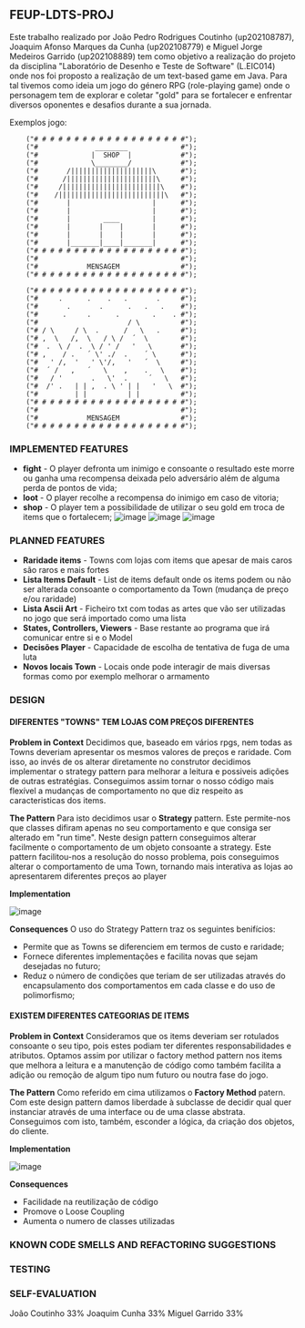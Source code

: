 ## FEUP-LDTS-PROJ
Este trabalho realizado por João Pedro Rodrigues Coutinho (up202108787), Joaquim Afonso Marques da Cunha (up202108779) e Miguel Jorge Medeiros Garrido (up202108889) tem como objetivo a realização do projeto da disciplina "Laboratório de Desenho e Teste de Software" (L.EIC014) onde nos foi proposto a realização de um text-based game em Java. 
Para tal tivemos como ideia um jogo do género RPG (role-playing game) onde o personagem tem de explorar e coletar "gold" para se fortalecer e enfrentar diversos oponentes e desafios durante a sua jornada.

Exemplos jogo:
  
        ("# # # # # # # # # # # # # # # # # # #");
        ("#              ________             #");
        ("#             |  SHOP  |            #");
        ("#             \________/            #");
        ("#       /||||||||||||||||||||\      #");
        ("#      /||||||||||||||||||||||\     #");
        ("#     /||||||||||||||||||||||||\    #");
        ("#    /||||||||||||||||||||||||||\   #");
        ("#       |                    |      #");
        ("#       |                    |      #");
        ("#       |        ____        |      #");
        ("#       |       |    |       |      #");
        ("#       |       |    |       |      #");
        ("#       |_______|____|_______|      #");
        ("# # # # # # # # # # # # # # # # # # #");
        ("#                                   #");
        ("#            MENSAGEM               #");
        ("# # # # # # # # # # # # # # # # # # #");
      
        ("# # # # # # # # # # # # # # # # # # #");
        ("#     .      .    .   .       .     #");
        ("#       .       .      .   .   .    #");
        ("#      .     .      .        .    . #");
        ("#                      / \          #");
        ("# / \     / \  .      /   \   .     #");
        ("# ,  \   /,  \   / \ /  ´  \        #");
        ("#  .  \ /  .  \ / ' /   '   \       #");
        ("# ,    / .   ´ \' ./  .    ´ \      #");
        ("#   ' /,  '   ' \'/,   '   ´  \     #");
        ("#  ´ /   ,   ´   \    ,    .   \    #");
        ("#   / '       .   \'  .     ´   \   #");
        ("#  /' .   | | ,  . \ ' | |   '   \  #");
        ("#         | |          | |          #");
        ("# # # # # # # # # # # # # # # # # # #");
        ("#                                   #");
        ("#            MENSAGEM               #");
        ("# # # # # # # # # # # # # # # # # # #");


### IMPLEMENTED FEATURES
- **fight** - O player defronta um inimigo e consoante o resultado este morre ou ganha uma recompensa deixada pelo adversário além de alguma perda de pontos de vida;  
- **loot** - O player recolhe a recompensa do inimigo em caso de vitoria;  
- **shop** - O player tem a possibilidade de utilizar o seu gold em troca de items que o fortalecem;
![image](https://user-images.githubusercontent.com/93836408/204077928-7887bc97-78c4-42b4-8bb4-1fe1a1caa3af.png)
![image](https://user-images.githubusercontent.com/93836408/204077965-3bb9b8c3-7237-4ef7-94a9-fdb84766a57a.png)
![image](https://user-images.githubusercontent.com/93836408/204086574-ebbcd303-6f69-4339-82dd-5d1c0ba21e2a.png)


### PLANNED FEATURES
- **Raridade items** - Towns com lojas com items que apesar de mais caros são raros e mais fortes
- **Lista Items Default** - List de items default onde os items podem ou não ser alterada consoante o comportamento da Town (mudança de preço e/ou raridade)
- **Lista Ascii Art** - Ficheiro txt com todas as artes que vão ser utilizadas no jogo que será importado como uma lista
- **States, Controllers, Viewers** - Base restante ao programa que irá comunicar entre si e o Model
- **Decisões Player** - Capacidade de escolha de tentativa de fuga de uma luta
- **Novos locais Town** - Locais onde pode interagir de mais diversas formas como por exemplo melhorar o armamento


### DESIGN
#### DIFERENTES "TOWNS" TEM LOJAS COM PREÇOS DIFERENTES
**Problem in Context**
Decidimos que, baseado em vários rpgs, nem todas as Towns deveriam apresentar os mesmos valores de preços e raridade. Com isso, ao invés de os alterar diretamente no construtor decidimos implementar o strategy pattern para melhorar a leitura e possiveis adições de outras estratégias. Conseguimos assim tornar o nosso código mais flexível a mudanças de comportamento no que diz respeito as caracteristicas dos items. 

**The Pattern**
Para isto decidimos usar o **Strategy** pattern. Este permite-nos que classes difiram apenas no seu comportamento e que consiga ser alterado em "run time". Neste design pattern conseguimos alterar facilmente o comportamento de um objeto consoante a strategy. Este pattern facilitou-nos a resolução do nosso problema, pois conseguimos alterar o comportamento de uma Town, tornando mais interativa as lojas ao apresentarem diferentes preços ao player

**Implementation**

![image](https://user-images.githubusercontent.com/93836408/204079847-0df94821-a0a9-4f4b-993a-562486438b83.png)

**Consequences**
O uso do Strategy Pattern traz os seguintes benifícios:
- Permite que as Towns se diferenciem em termos de custo e raridade;
- Fornece diferentes implementações e facilita novas que sejam desejadas no futuro;
- Reduz o número de condições que teriam de ser utilizadas através do encapsulamento dos comportamentos em cada classe e do uso de polimorfismo;


#### EXISTEM DIFERENTES CATEGORIAS DE ITEMS
**Problem in Context**
Consideramos que os items deveriam ser rotulados consoante o seu tipo, pois estes podiam ter diferentes responsabilidades e atributos. Optamos assim por utilizar o factory method pattern nos items que melhora a leitura e a manutenção de código como também facilita a adição ou remoção de algum tipo num futuro ou noutra fase do jogo.

**The Pattern**
Como referido em cima utilizamos o **Factory Method** patern. Com este design pattern damos liberdade à subclasse de decidir qual quer instanciar através de uma interface ou de uma classe abstrata. Conseguimos com isto, também, esconder a lógica, da criação dos objetos, do cliente.

**Implementation**

![image](https://user-images.githubusercontent.com/93836408/204081445-4f4a9e5e-ef5d-4a82-a377-ab9f3e656b69.png)

**Consequences**
- Facilidade na reutilização de código
- Promove o Loose Coupling
- Aumenta o numero de classes utilizadas


### KNOWN CODE SMELLS AND REFACTORING SUGGESTIONS


### TESTING



### SELF-EVALUATION
João Coutinho 33%
Joaquim Cunha 33%
Miguel Garrido 33%




